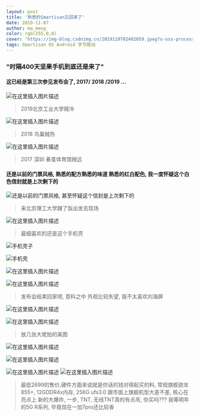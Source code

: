 ```yaml
---
layout: post
title: '熟悉的Smartisan又回来了'
date: 2019-11-07
author: ma_meng
color: rgb(255,0,0)
cover: 'https://img-blog.csdnimg.cn/2019110702402059.jpeg?x-oss-process=image/watermark,type_ZmFuZ3poZW5naGVpdGk,shadow_10,text_aHR0cHM6Ly9ibG9nLmNzZG4ubmV0L2d1b2thaWdkZw==,size_16,color_FFFFFF,t_70'
tags: Smartisan OS Android 字节跳动
---
```



### "时隔400天坚果手机到底还是来了"
#### 这已经是第三次参见发布会了, 2017/ 2018 /2019 ...
![在这里插入图片描述](https://img-blog.csdnimg.cn/2019110702402059.jpeg?x-oss-process=image/watermark,type_ZmFuZ3poZW5naGVpdGk,shadow_10,text_aHR0cHM6Ly9ibG9nLmNzZG4ubmV0L2d1b2thaWdkZw==,size_16,color_FFFFFF,t_70)
> 2019北京工业大学贼冷

![在这里插入图片描述](https://img-blog.csdnimg.cn/20191107025149113.jpeg?x-oss-process=image/watermark,type_ZmFuZ3poZW5naGVpdGk,shadow_10,text_aHR0cHM6Ly9ibG9nLmNzZG4ubmV0L2d1b2thaWdkZw==,size_16,color_FFFFFF,t_70)
> 2018 鸟巢贼热

![在这里插入图片描述](https://img-blog.csdnimg.cn/20191107025110864.jpeg?x-oss-process=image/watermark,type_ZmFuZ3poZW5naGVpdGk,shadow_10,text_aHR0cHM6Ly9ibG9nLmNzZG4ubmV0L2d1b2thaWdkZw==,size_16,color_FFFFFF,t_70)
> 2017 深圳 春茧体育馆贼远 

#### 还是以前的门票风格, 熟悉的配方熟悉的味道 熟悉的红白配色, 我一度怀疑这个白色信封就是上次剩下的 
![还是以前的门票风格, 甚至怀疑这个信封是上次剩下的](https://img-blog.csdnimg.cn/20191107024614340.jpeg?x-oss-process=image/watermark,type_ZmFuZ3poZW5naGVpdGk,shadow_10,text_aHR0cHM6Ly9ibG9nLmNzZG4ubmV0L2d1b2thaWdkZw==,size_16,color_FFFFFF,t_70)

> 来北京理工大学蹭了饭出发去现场

![在这里插入图片描述](https://img-blog.csdnimg.cn/20191107225449336.jpeg?x-oss-process=image/watermark,type_ZmFuZ3poZW5naGVpdGk,shadow_10,text_aHR0cHM6Ly9ibG9nLmNzZG4ubmV0L2d1b2thaWdkZw==,size_16,color_FFFFFF,t_70)


> 最细喜欢的还是这个手机壳

![手机壳子](https://img-blog.csdnimg.cn/20191107024101149.jpeg?x-oss-process=image/watermark,type_ZmFuZ3poZW5naGVpdGk,shadow_10,text_aHR0cHM6Ly9ibG9nLmNzZG4ubmV0L2d1b2thaWdkZw==,size_16,color_FFFFFF,t_70)


![手机壳](https://img-blog.csdnimg.cn/20191107024113994.jpeg?x-oss-process=image/watermark,type_ZmFuZ3poZW5naGVpdGk,shadow_10,text_aHR0cHM6Ly9ibG9nLmNzZG4ubmV0L2d1b2thaWdkZw==,size_16,color_FFFFFF,t_70)




![在这里插入图片描述](https://img-blog.csdnimg.cn/20191107024504573.jpeg?x-oss-process=image/watermark,type_ZmFuZ3poZW5naGVpdGk,shadow_10,text_aHR0cHM6Ly9ibG9nLmNzZG4ubmV0L2d1b2thaWdkZw==,size_16,color_FFFFFF,t_70)

![在这里插入图片描述](https://img-blog.csdnimg.cn/20191107024511909.jpeg?x-oss-process=image/watermark,type_ZmFuZ3poZW5naGVpdGk,shadow_10,text_aHR0cHM6Ly9ibG9nLmNzZG4ubmV0L2d1b2thaWdkZw==,size_16,color_FFFFFF,t_70)

> 发布会结束回家唠, 意料之中 外观比较失望, 我不太喜欢刘海屏

![在这里插入图片描述](https://img-blog.csdnimg.cn/20191107225522717.png?x-oss-process=image/watermark,type_ZmFuZ3poZW5naGVpdGk,shadow_10,text_aHR0cHM6Ly9ibG9nLmNzZG4ubmV0L2d1b2thaWdkZw==,size_16,color_FFFFFF,t_70)

![在这里插入图片描述](https://img-blog.csdnimg.cn/2019110722552995.png?x-oss-process=image/watermark,type_ZmFuZ3poZW5naGVpdGk,shadow_10,text_aHR0cHM6Ly9ibG9nLmNzZG4ubmV0L2d1b2thaWdkZw==,size_16,color_FFFFFF,t_70)

> 放几张大佬拍的美图

![在这里插入图片描述](https://img-blog.csdnimg.cn/20191107225416742.jpeg?x-oss-process=image/watermark,type_ZmFuZ3poZW5naGVpdGk,shadow_10,text_aHR0cHM6Ly9ibG9nLmNzZG4ubmV0L2d1b2thaWdkZw==,size_16,color_FFFFFF,t_70)


![在这里插入图片描述](https://img-blog.csdnimg.cn/20191107225406863.jpeg?x-oss-process=image/watermark,type_ZmFuZ3poZW5naGVpdGk,shadow_10,text_aHR0cHM6Ly9ibG9nLmNzZG4ubmV0L2d1b2thaWdkZw==,size_16,color_FFFFFF,t_70)

![在这里插入图片描述](https://img-blog.csdnimg.cn/20191107225429626.jpeg?x-oss-process=image/watermark,type_ZmFuZ3poZW5naGVpdGk,shadow_10,text_aHR0cHM6Ly9ibG9nLmNzZG4ubmV0L2d1b2thaWdkZw==,size_16,color_FFFFFF,t_70)
![在这里插入图片描述](https://img-blog.csdnimg.cn/20191107225422263.jpeg?x-oss-process=image/watermark,type_ZmFuZ3poZW5naGVpdGk,shadow_10,text_aHR0cHM6Ly9ibG9nLmNzZG4ubmV0L2d1b2thaWdkZw==,size_16,color_FFFFFF,t_70)

> 最低2699的售价,硬件方面来说就是你话的钱对得起买的料, 常规旗舰骁龙855+, 12GDDR4x内存, 256G ufs3.0 跟市面上旗舰机型大差不差, 核心在亮点上  新的大爆炸, 一步, TNT, 无线TNT真的有点吊, 你买吗??? 我等明年的5G R系列, 毕竟现在一加7pro还比较香

